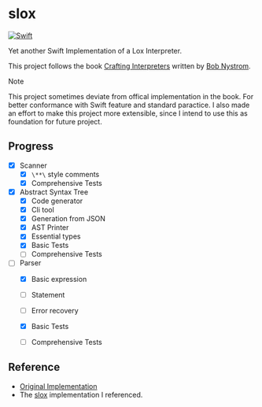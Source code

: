 # slox

[![Swift](https://github.com/theSalted/slox/actions/workflows/swift.yml/badge.svg)](https://github.com/theSalted/slox/actions/workflows/swift.yml)

Yet another Swift Implementation of a Lox Interpreter.

This project follows the book [Crafting Interpreters](http://www.craftinginterpreters.com/) written by [Bob Nystrom](https://twitter.com/munificentbob).

> [!NOTE]  
> This project sometimes deviate from offical implementation in the book. For better conformance with Swift feature and standard paractice. I also made an effort to make this project more extensible, since I intend to use this as foundation for future project. 

## Progress
- [x] Scanner
  - [x] `\**\` style comments
  - [x] Comprehensive Tests
- [x] Abstract Syntax Tree
  - [x] Code generator 
  - [x] Cli tool 
  - [x] Generation from JSON
  - [x] AST Printer
  - [x] Essential types 
  - [x] Basic Tests
  - [ ] Comprehensive Tests
- [ ] Parser
  - [x] Basic expression
  - [ ] Statement
  - [ ] Error recovery
  - [x] Basic Tests
  - [ ] Comprehensive Tests


## Reference
- [Original Implementation](https://github.com/munificent/craftinginterpreters)
- The [slox](https://github.com/alexito4/slox) implementation I referenced.
